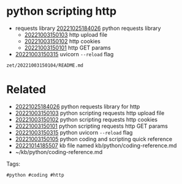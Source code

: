 # python scripting http

- requests library [20221025184026](/zet/20221025184026/README.md) python requests library
  - [20221003150103](/zet/20221003150103/README.md) http upload file
  - [20221003150102](/zet/20221003150102/README.md) http cookies
  - [20221003150101](/zet/20221003150101/README.md) http GET params
- [20221003150315](/zet/20221003150315/README.md) uvicorn `--reload` flag

` zet/20221003150104/README.md `

# Related

- [20221025184026](/zet/20221025184026/README.md) python requests library for http
- [20221003150103](/zet/20221003150103/README.md) python scripting requests http upload file
- [20221003150102](/zet/20221003150102/README.md) python scripting requests http cookies
- [20221003150101](/zet/20221003150101/README.md) python scripting requests http GET params
- [20221003150315](/zet/20221003150315/README.md) python uvicorn `--reload` flag
- [20221003150105](/zet/20221003150105/README.md) python coding and scripting quick reference
- [20221014185507](/zet/20221014185507/README.md) kb file named kb/python/coding-reference.md
- ~/kb/python/coding-reference.md

Tags:

    #python #coding #http
